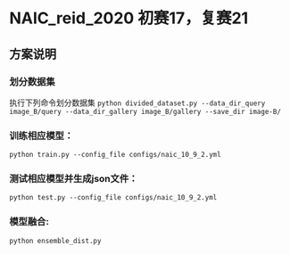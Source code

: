 # NAIC_reid_2020 初赛17，复赛21
## 方案说明
### 划分数据集
执行下列命令划分数据集
`python divided_dataset.py --data_dir_query image_B/query --data_dir_gallery image_B/gallery --save_dir image-B/`
### 训练相应模型：
`python train.py --config_file configs/naic_10_9_2.yml`
### 测试相应模型并生成json文件：
`python test.py --config_file configs/naic_10_9_2.yml`
### 模型融合:
`python ensemble_dist.py`
